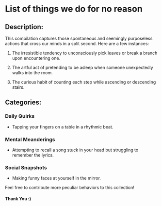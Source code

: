 #  List of things we do for no reason

## Description:

This compilation captures those spontaneous and seemingly purposeless actions that cross our minds in a split second. Here are a few instances:

1. The irresistible tendency to unconsciously pick leaves or break a branch upon encountering one.

2. The artful act of pretending to be asleep when someone unexpectedly walks into the room.

3. The curious habit of counting each step while ascending or descending stairs.

## Categories:

### Daily Quirks
- Tapping your fingers on a table in a rhythmic beat.

### Mental Meanderings
- Attempting to recall a song stuck in your head but struggling to remember the lyrics.

### Social Snapshots
- Making funny faces at yourself in the mirror.

Feel free to contribute more peculiar behaviors to this collection!

#### Thank You :)
